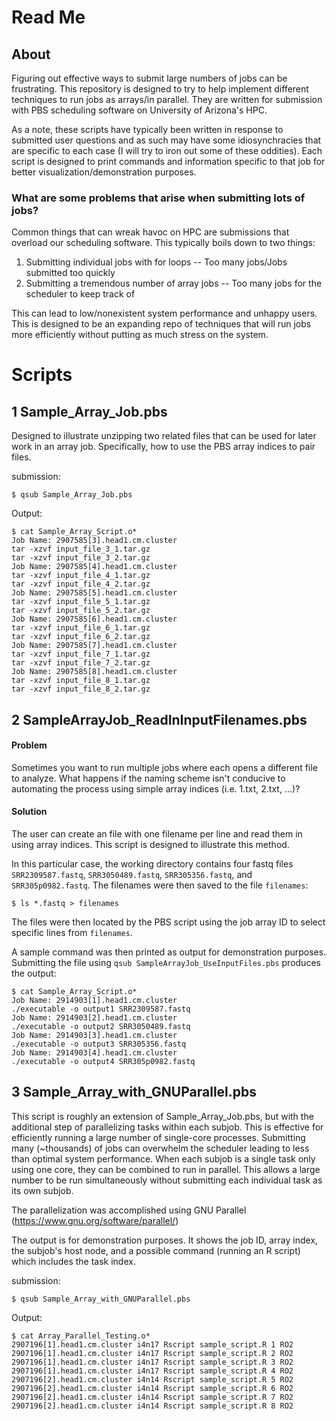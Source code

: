 # Read Me

## About
Figuring out effective ways to submit large numbers of jobs can be frustrating. This repository is designed to try to help implement different techniques to run jobs as arrays/in parallel. They are written for submission with PBS scheduling software on University of Arizona's HPC. 

As a note, these scripts have typically been written in response to submitted user questions and as such may have some idiosynchracies that are specific to each case (I will try to iron out some of these oddities). Each script is designed to print commands and information specific to that job for better visualization/demonstration purposes. 


### What are some problems that arise when submitting lots of jobs?

Common things that can wreak havoc on HPC are submissions that overload our scheduling software. This typically boils down to two things:

1. Submitting individual jobs with for loops    -- Too many jobs/Jobs submitted too quickly
2. Submitting a tremendous number of array jobs -- Too many jobs for the scheduler to keep track of

This can lead to low/nonexistent system performance and unhappy users. This is designed to be an expanding repo of techniques that will run jobs more efficiently without putting as much stress on the system. 


# Scripts


## 1 Sample_Array_Job.pbs

Designed to illustrate unzipping two related files that can be used for later work in an array job. Specifically, how to use the PBS array indices to pair files.

submission:
```
$ qsub Sample_Array_Job.pbs
```

Output:

```
$ cat Sample_Array_Script.o*
Job Name: 2907585[3].head1.cm.cluster
tar -xzvf input_file_3_1.tar.gz
tar -xzvf input_file_3_2.tar.gz
Job Name: 2907585[4].head1.cm.cluster
tar -xzvf input_file_4_1.tar.gz
tar -xzvf input_file_4_2.tar.gz
Job Name: 2907585[5].head1.cm.cluster
tar -xzvf input_file_5_1.tar.gz
tar -xzvf input_file_5_2.tar.gz
Job Name: 2907585[6].head1.cm.cluster
tar -xzvf input_file_6_1.tar.gz
tar -xzvf input_file_6_2.tar.gz
Job Name: 2907585[7].head1.cm.cluster
tar -xzvf input_file_7_1.tar.gz
tar -xzvf input_file_7_2.tar.gz
Job Name: 2907585[8].head1.cm.cluster
tar -xzvf input_file_8_1.tar.gz
tar -xzvf input_file_8_2.tar.gz
```






## 2 SampleArrayJob_ReadInInputFilenames.pbs


#### Problem
Sometimes you want to run multiple jobs where each opens a different file to analyze. What happens if the naming scheme isn't conducive to automating the process using simple array indices (i.e. 1.txt, 2.txt, ...)? 

#### Solution

The user can create an file with one filename per line and read them in using array indices. This script is designed to illustrate this method.

In this particular case, the working directory contains four fastq files ```SRR2309587.fastq```, ```SRR3050489.fastq```, ```SRR305356.fastq```, and ```SRR305p0982.fastq```. The filenames were then saved to the file ```filenames```:

```
$ ls *.fastq > filenames
```

The files were then located by the PBS script using the job array ID to select specific lines from ```filenames```.

A sample command was then printed as output for demonstration purposes. Submitting the file using ```qsub SampleArrayJob_UseInputFiles.pbs``` produces the output:

```
$ cat Sample_Array_Script.o*
Job Name: 2914903[1].head1.cm.cluster
./executable -o output1 SRR2309587.fastq
Job Name: 2914903[2].head1.cm.cluster
./executable -o output2 SRR3050489.fastq
Job Name: 2914903[3].head1.cm.cluster
./executable -o output3 SRR305356.fastq
Job Name: 2914903[4].head1.cm.cluster
./executable -o output4 SRR305p0982.fastq
```


## 3 Sample_Array_with_GNUParallel.pbs

This script is roughly an extension of Sample_Array_Job.pbs, but with the additional step of parallelizing tasks within each subjob. This is effective for efficiently running a large number of single-core processes. Submitting many (~thousands) of jobs can overwhelm the scheduler leading to less than optimal system performance. When each subjob is a single task only using one core, they can be combined to run in parallel. This allows a large number to be run simultaneously without submitting each individual task as its own subjob. 

The parallelization was accomplished using GNU Parallel (https://www.gnu.org/software/parallel/)

The output is for demonstration purposes. It shows the job ID, array index, the subjob's host node, and a possible command (running an R script) which includes the task index.

submission:
```
$ qsub Sample_Array_with_GNUParallel.pbs
```

Output:

```
$ cat Array_Parallel_Testing.o*
2907196[1].head1.cm.cluster i4n17 Rscript sample_script.R 1 RO2
2907196[1].head1.cm.cluster i4n17 Rscript sample_script.R 2 RO2
2907196[1].head1.cm.cluster i4n17 Rscript sample_script.R 3 RO2
2907196[1].head1.cm.cluster i4n17 Rscript sample_script.R 4 RO2
2907196[2].head1.cm.cluster i4n14 Rscript sample_script.R 5 RO2
2907196[2].head1.cm.cluster i4n14 Rscript sample_script.R 6 RO2
2907196[2].head1.cm.cluster i4n14 Rscript sample_script.R 7 RO2
2907196[2].head1.cm.cluster i4n14 Rscript sample_script.R 8 RO2
```
